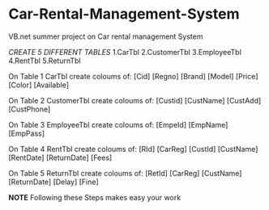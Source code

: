 # Car-Rental-Management-System
VB.net summer project on Car rental management System

*CREATE 5 DIFFERENT TABLES*
1.CarTbl
2.CustomerTbl
3.EmployeeTbl
4.RentTbl
5.ReturnTbl

On Table 1 CarTbl create coloums of:
[Cid]
[Regno]
[Brand]
[Model]
[Price]
[Color]
[Available]

On Table 2 CustomerTbl create coloums of:
[Custid]
[CustName]
[CustAdd]
[CustPhone]

On Table 3 EmployeeTbl create coloums of:
[EmpeId]
[EmpName]
[EmpPass]

On Table 4 RentTbl create coloums of:
[RId]
[CarReg]
[CustId]
[CustName]
[RentDate]
[ReturnDate]
[Fees]

On Table 5 ReturnTbl create coloums of:
[RetId]
[CarReg]
[CustName]
[ReturnDate]
[Delay]
[Fine]



**NOTE** Following these Steps makes easy your work
